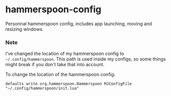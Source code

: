 # hammerspoon-config
Personnal hammerspoon config, includes app launching, moving and resizing windows.

### Note

I've changed the location of my hammerspoon config to `~/.config/hammerspoon`. This path is used inside my configs, so some things might break if you don't take that into account.

To change the location of the hammerspoon config:

```
defaults write org.hammerspoon.Hammerspoon MJConfigFile "~/.config/hammerspoon/init.lua"
```
